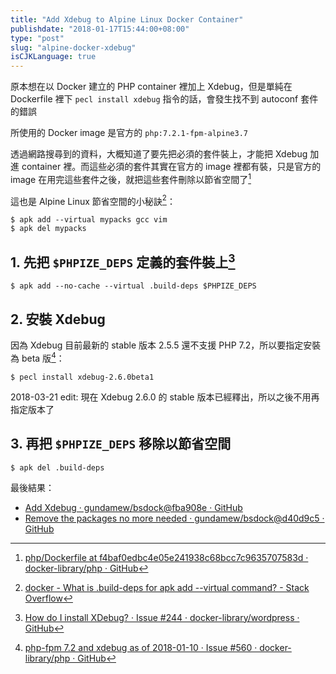 ```yaml
---
title: "Add Xdebug to Alpine Linux Docker Container"
publishdate: "2018-01-17T15:44:00+08:00"
type: "post"
slug: "alpine-docker-xdebug"
isCJKLanguage: true
---
```


原本想在以 Docker 建立的 PHP container 裡加上 Xdebug，但是單純在 Dockerfile 裡下 `pecl install xdebug` 指令的話，會發生找不到 autoconf 套件的錯誤

所使用的 Docker image 是官方的 `php:7.2.1-fpm-alpine3.7`

透過網路搜尋到的資料，大概知道了要先把必須的套件裝上，才能把 Xdebug 加進 container 裡。而這些必須的套件其實在官方的 image 裡都有裝，只是官方的 image 在用完這些套件之後，就把這些套件刪除以節省空間了[^1]

這也是 Alpine Linux 節省空間的小秘訣[^2]：

```shell
$ apk add --virtual mypacks gcc vim
$ apk del mypacks
```

## 1. 先把 `$PHPIZE_DEPS` 定義的套件裝上[^3]

```shell
$ apk add --no-cache --virtual .build-deps $PHPIZE_DEPS
```

## 2. 安裝 Xdebug

因為 Xdebug 目前最新的 stable 版本 2.5.5 還不支援 PHP 7.2，所以要指定安裝為 beta 版[^4]：

```shell
$ pecl install xdebug-2.6.0beta1
```

2018-03-21 edit: 現在 Xdebug 2.6.0 的 stable 版本已經釋出，所以之後不用再指定版本了

## 3. 再把 `$PHPIZE_DEPS` 移除以節省空間

```shell
$ apk del .build-deps
```

最後結果：

* [Add Xdebug · gundamew/bsdock@fba908e · GitHub](https://github.com/gundamew/bsdock/commit/fba908efd847ad13fc37faf7991005afdfd45bf7)
* [Remove the packages no more needed · gundamew/bsdock@d40d9c5 · GitHub](https://github.com/gundamew/bsdock/commit/d40d9c597751dc5101e79bc59c3eef421f63df2d)

[^1]: [php/Dockerfile at f4baf0edbc4e05e241938c68bcc7c9635707583d · docker-library/php · GitHub](https://github.com/docker-library/php/blob/f4baf0edbc4e05e241938c68bcc7c9635707583d/7.2/alpine3.7/fpm/Dockerfile)
[^2]: [docker - What is .build-deps for apk add --virtual command? - Stack Overflow](https://stackoverflow.com/a/46222036)
[^3]: [How do I install XDebug? · Issue #244 · docker-library/wordpress · GitHub](https://github.com/docker-library/wordpress/issues/244#issuecomment-337713822)
[^4]: [php-fpm 7.2 and xdebug as of 2018-01-10 · Issue #560 · docker-library/php · GitHub](https://github.com/docker-library/php/issues/560#issue-287597039)
